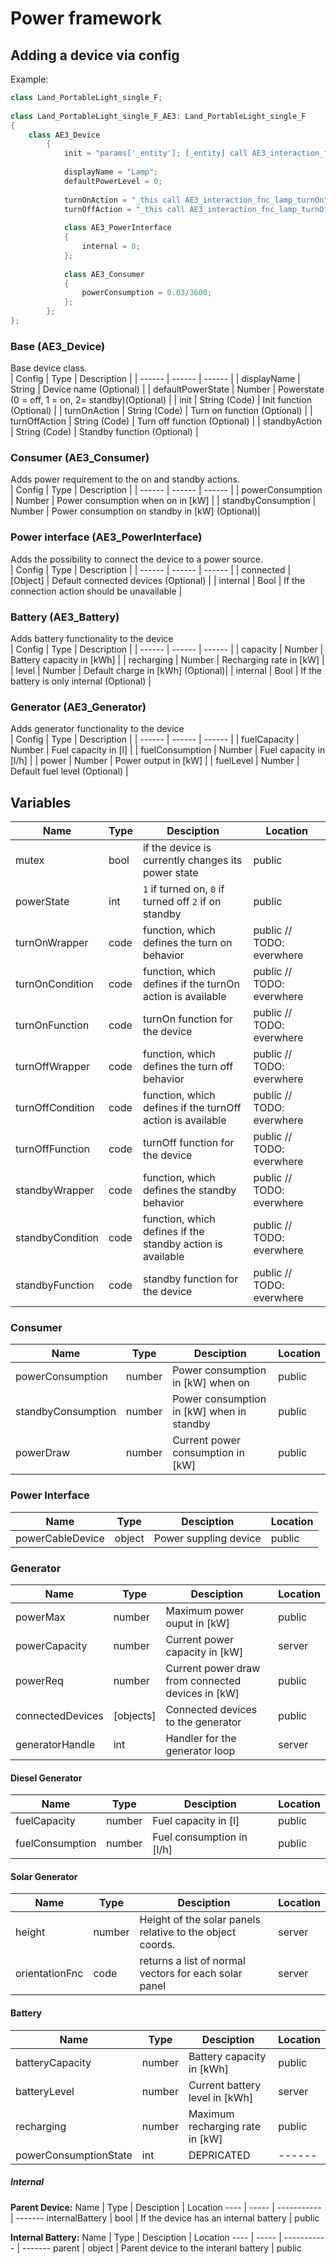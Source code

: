 # Power framework
 
## Adding a device via config
 
Example: </br>
```cpp
class Land_PortableLight_single_F;
 
class Land_PortableLight_single_F_AE3: Land_PortableLight_single_F
{
    class AE3_Device
        {
            init = "params['_entity']; [_entity] call AE3_interaction_fnc_initLamp;";
 
            displayName = "Lamp";
            defaultPowerLevel = 0;
 
            turnOnAction = "_this call AE3_interaction_fnc_lamp_turnOn";
            turnOffAction = "_this call AE3_interaction_fnc_lamp_turnOff";
 
            class AE3_PowerInterface
            {
                internal = 0;
            };
 
            class AE3_Consumer
            {
                powerConsumption = 0.03/3600;
            };
        };
};
```
 
### Base (AE3_Device)
Base device class.
<br>
| Config | Type | Description | 
| ------ | ------ | ------ |
| displayName | String | Device name (Optional) |
| defaultPowerState | Number | Powerstate (0 = off, 1 = on, 2= standby)(Optional) |
| init | String (Code) | Init function (Optional) |
| turnOnAction | String (Code) | Turn on function (Optional) |
| turnOffAction | String (Code) | Turn off function (Optional) |
| standbyAction | String (Code) | Standby function (Optional) |
 
### Consumer (AE3_Consumer)
Adds power requirement to the on and standby actions.
<br>
| Config | Type | Description |
| ------ | ------ | ------ |
| powerConsumption | Number | Power consumption when on in [kW] |
| standbyConsumption | Number | Power consumption on standby in [kW] (Optional)|
 
### Power interface (AE3_PowerInterface)
Adds the possibility to connect the device to a power source.
<br>
| Config | Type | Description |
| ------ | ------ | ------ |
| connected | [Object] | Default connected devices (Optional) |
| internal | Bool | If the connection action should be unavailable |
 
### Battery (AE3_Battery)
Adds battery functionality to the device
<br>
| Config | Type | Description |
| ------ | ------ | ------ |
| capacity | Number | Battery capacity in [kWh] |
| recharging | Number | Recharging rate in [kW] |
| level | Number | Default charge in [kWh] (Optional)|
| internal | Bool | If the battery is only internal (Optional) |
 
### Generator (AE3_Generator)
Adds generator functionality to the device
<br>
| Config | Type | Description |
| ------ | ------ | ------ |
| fuelCapacity | Number | Fuel capacity in [l] |
| fuelConsumption | Number | Fuel capacity in [l/h] |
| power | Number | Power output in [kW] |
| fuelLevel | Number | Default fuel level (Optional) |

## Variables

Name             | Type        | Desciption                                                 | Location
----             | -----       | -----------                                                | -------
mutex            | bool        | if the device is currently changes its power state         | public
powerState       | int         | `1` if turned on, `0` if turned off `2` if on standby      | public
turnOnWrapper    | code        | function, which defines the turn on behavior               | public // TODO: everwhere
turnOnCondition  | code        | function, which defines if the turnOn action is available  | public // TODO: everwhere
turnOnFunction   | code        | turnOn function for the device                             | public // TODO: everwhere
turnOffWrapper   | code        | function, which defines the turn off behavior              | public // TODO: everwhere
turnOffCondition | code        | function, which defines if the turnOff action is available | public // TODO: everwhere
turnOffFunction  | code        | turnOff function for the device                            | public // TODO: everwhere
standbyWrapper   | code        | function, which defines the standby behavior               | public // TODO: everwhere
standbyCondition | code        | function, which defines if the standby action is available | public // TODO: everwhere
standbyFunction  | code        | standby function for the device                            | public // TODO: everwhere

### Consumer

Name               | Type        | Desciption                                                 | Location
----               | -----       | -----------                                                | -------
powerConsumption   | number      | Power consumption in [kW] when on                          | public
standbyConsumption | number      | Power consumption in [kW] when in standby                  | public
powerDraw          | number      | Current power consumption in [kW]                          | public

### Power Interface
Name               | Type        | Desciption                                                 | Location
----               | -----       | -----------                                                | -------
powerCableDevice   | object      | Power suppling device                                      | public

### Generator

Name               | Type        | Desciption                                                 | Location
----               | -----       | -----------                                                | -------
powerMax           | number      | Maximum power ouput in [kW]                                | public
powerCapacity      | number      | Current power capacity in [kW]                             | server
powerReq           | number      | Current power draw from connected devices in [kW]          | public
connectedDevices   | [objects]   | Connected devices to the generator                         | public
generatorHandle    | int         | Handler for the generator loop                             | server

#### Diesel Generator

Name               | Type        | Desciption                                                 | Location
----               | -----       | -----------                                                | -------
fuelCapacity       | number      | Fuel capacity in [l]                                       | public 
fuelConsumption    | number      | Fuel consumption in [l/h]                                  | public 

#### Solar Generator
Name               | Type        | Desciption                                                 | Location
----               | -----       | -----------                                                | -------
height             | number      | Height of the solar panels relative to the object coords.  | server
orientationFnc     | code        | returns a list of normal vectors for each solar panel      | server

#### Battery
Name                  | Type        | Desciption                                                 | Location
----                  | -----       | -----------                                                | -------
batteryCapacity       | number      | Battery capacity in [kWh]                                  | public
batteryLevel          | number      | Current battery level in [kWh]                             | server
recharging            | number      | Maximum recharging rate in [kW]                            | public
powerConsumptionState | int         | DEPRICATED                                                 | ------

##### Internal

**Parent Device:**
Name                  | Type        | Desciption                                                 | Location
----                  | -----       | -----------                                                | -------
internalBattery       | bool        | If the device has an internal battery                      | public

**Internal Battery:**
Name                  | Type        | Desciption                                                 | Location
----                  | -----       | -----------                                                | -------
parent                | object      | Parent device to the interanl battery                      | public